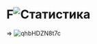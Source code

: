 # F![Статистика](https://user-images.githubusercontent.com/92618851/159796044-d8bb5d05-b3e7-4c76-915c-0d0a44d4db40.jpg)
=>
![qhbHDZN8t7c](https://user-images.githubusercontent.com/92618851/159796799-a53326cf-2de3-4403-86f0-37ed2aaba4c1.jpg)
